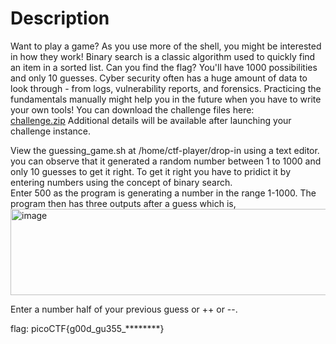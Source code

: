 # Description
Want to play a game? As you use more of the shell, you might be interested in how they work!
Binary search is a classic algorithm used to quickly find an item in a sorted list.
Can you find the flag? You'll have 1000 possibilities and only 10 guesses. Cyber security
often has a huge amount of data to look through - from logs, vulnerability reports, and forensics.
Practicing the fundamentals manually might help you in the future when you have to write your own
tools! You can download the challenge files here:<br>
    [challenge.zip](https://artifacts.picoctf.net/c_atlas/5/challenge.zip)
Additional details will be available after launching your challenge instance.<br>

View the guessing_game.sh at /home/ctf-player/drop-in using a text editor. you can observe that it generated a random number
between 1 to 1000 and only 10 guesses to get it right. To get it right you have to pridict it by entering numbers using the
concept of binary search.<br>
Enter 500 as the program is generating a number in the range 1-1000. The program then has three outputs after a guess which is, 
<img width="598" height="138" alt="image" src="https://github.com/user-attachments/assets/67afebc7-88ac-4f9a-974e-7149a3d6a712" /><br>

Enter a number half of your previous guess or ++ or --. <br>

flag: picoCTF{g00d_gu355_********}<br>
